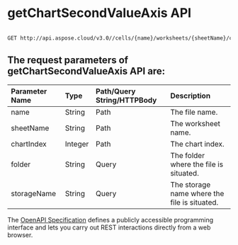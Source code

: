 # **getChartSecondValueAxis API**

 

```bash

GET http://api.aspose.cloud/v3.0//cells/{name}/worksheets/{sheetName}/charts/{chartIndex}/secondvalueaxis

```

## The request parameters of **getChartSecondValueAxis** API are: 

| Parameter Name | Type | Path/Query String/HTTPBody | Description | 
| :- | :- | :- |:- | 
|name|String|Path|The file name.|
|sheetName|String|Path|The worksheet name.|
|chartIndex|Integer|Path|The chart index.|
|folder|String|Query|The folder where the file is situated.|
|storageName|String|Query|The storage name where the file is situated.|


The [OpenAPI Specification](https://reference.aspose.cloud/cells/#/ChartsController/GetChartSecondValueAxis) defines a publicly accessible programming interface and lets you carry out REST interactions directly from a web browser.
